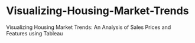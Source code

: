 # Visualizing-Housing-Market-Trends
Visualizing Housing Market Trends: An Analysis of Sales Prices and Features using Tableau
